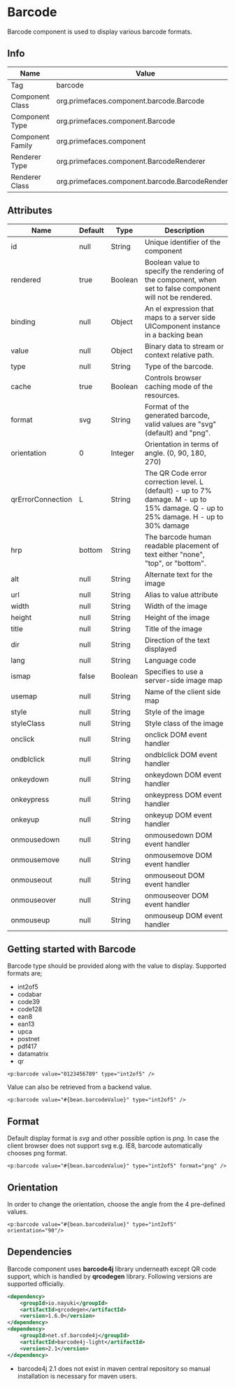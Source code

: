 # Barcode

Barcode component is used to display various barcode formats.

## Info

| Name | Value |
| --- | --- |
| Tag | barcode
| Component Class | org.primefaces.component.barcode.Barcode
| Component Type | org.primefaces.component.Barcode
| Component Family | org.primefaces.component |
| Renderer Type | org.primefaces.component.BarcodeRenderer
| Renderer Class | org.primefaces.component.barcode.BarcodeRenderer

## Attributes

| Name | Default | Type | Description |
| --- | --- | --- | --- |
| id | null | String | Unique identifier of the component
| rendered | true | Boolean | Boolean value to specify the rendering of the component, when set to false component will not be rendered.
| binding | null | Object | An el expression that maps to a server side UIComponent instance in a backing bean
| value | null | Object | Binary data to stream or context relative path.
| type | null | String | Type of the barcode.
| cache | true | Boolean | Controls browser caching mode of the resources.
| format | svg | String | Format of the generated barcode, valid values are "svg" (default) and "png".
| orientation | 0 | Integer | Orientation in terms of angle. (0, 90, 180, 270)
| qrErrorConnection | L | String | The QR Code error correction level. L (default) - up to 7% damage. M - up to 15% damage. Q - up to 25% damage. H - up to 30% damage
| hrp | bottom | String | The barcode human readable placement of text either "none", "top", or "bottom".
| alt | null | String | Alternate text for the image
| url | null | String | Alias to value attribute
| width | null | String | Width of the image
| height | null | String | Height of the image
| title | null | String | Title of the image
| dir | null | String | Direction of the text displayed
| lang | null | String | Language code
| ismap | false | Boolean | Specifies to use a server-side image map
| usemap | null | String | Name of the client side map
| style | null | String | Style of the image
| styleClass | null | String | Style class of the image
| onclick | null | String | onclick DOM event handler
| ondblclick | null | String | ondblclick DOM event handler
| onkeydown | null | String | onkeydown DOM event handler
| onkeypress | null | String | onkeypress DOM event handler
| onkeyup | null | String | onkeyup DOM event handler
| onmousedown | null | String | onmousedown DOM event handler
| onmousemove | null | String | onmousemove DOM event handler
| onmouseout | null | String | onmouseout DOM event handler
| onmouseover | null | String | onmouseover DOM event handler
| onmouseup | null | String | onmouseup DOM event handler

## Getting started with Barcode
Barcode type should be provided along with the value to display. Supported formats are;

- int2of5
- codabar
- code39
- code128
- ean8
- ean13
- upca
- postnet
- pdf417
- datamatrix
- qr

```xhtml
<p:barcode value="0123456789" type="int2of5" />
```

Value can also be retrieved from a backend value.

```xhtml
<p:barcode value="#{bean.barcodeValue}" type="int2of5" />
```
## Format
Default display format is _svg_ and other possible option is _png_. In case the client browser does not
support svg e.g. IE8, barcode automatically chooses png format.

```xhtml
<p:barcode value="#{bean.barcodeValue}" type="int2of5" format="png" />
```
## Orientation
In order to change the orientation, choose the angle from the 4 pre-defined values.

```xhtml
<p:barcode value="#{bean.barcodeValue}" type="int2of5" orientation="90"/>
```
## Dependencies
Barcode component uses **barcode4j** library underneath except QR code support, which is handled
by **qrcodegen** library. Following versions are supported officially.

```xml
<dependency>
    <groupId>io.nayuki</groupId>
    <artifactId>qrcodegen</artifactId>
    <version>1.6.0</version>
</dependency>
<dependency>
    <groupId>net.sf.barcode4j</groupId>
    <artifactId>barcode4j-light</artifactId>
    <version>2.1</version>
</dependency>
```
* barcode4j 2.1 does not exist in maven central repository so manual installation is necessary for
maven users.
